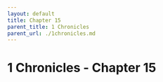```yaml
---
layout: default
title: Chapter 15
parent_title: 1 Chronicles
parent_url: ./1chronicles.md
---
```


# 1 Chronicles - Chapter 15
